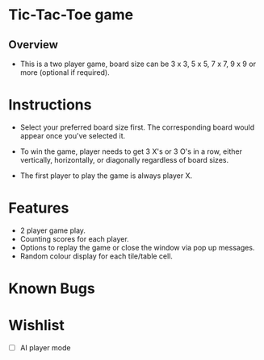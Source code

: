 # Tic-Tac-Toe game
## Overview
 - This is a two player game, board size can be 3 x 3, 5 x 5, 7 x 7, 9 x 9 or more (optional if required).

# Instructions
 - Select your preferred board size first. The corresponding board would appear once you've selected it.
 - To win the game, player needs to get 3 X's or 3 O's in a row, either vertically, horizontally, or diagonally regardless of board sizes.

 - The first player to play the game is always player X.

# Features
 - 2 player game play.
 - Counting scores for each player.
 - Options to replay the game or close the window via pop up messages.
 - Random colour display for each tile/table cell.

# Known Bugs

# Wishlist
 - [ ] AI player mode

 
